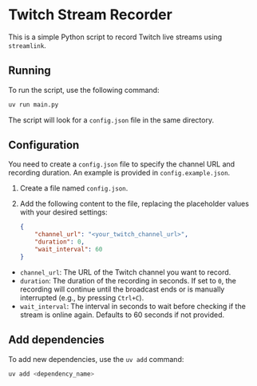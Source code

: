 # Twitch Stream Recorder

This is a simple Python script to record Twitch live streams using `streamlink`.

## Running

To run the script, use the following command:

```bash
uv run main.py
```

The script will look for a `config.json` file in the same directory.

## Configuration

You need to create a `config.json` file to specify the channel URL and recording duration. An example is provided in `config.example.json`.

1.  Create a file named `config.json`.
2.  Add the following content to the file, replacing the placeholder values with your desired settings:

    ```json
    {
        "channel_url": "<your_twitch_channel_url>",
        "duration": 0,
        "wait_interval": 60
    }
    ```

*   `channel_url`: The URL of the Twitch channel you want to record.
*   `duration`: The duration of the recording in seconds. If set to `0`, the recording will continue until the broadcast ends or is manually interrupted (e.g., by pressing `Ctrl+C`).
*   `wait_interval`: The interval in seconds to wait before checking if the stream is online again. Defaults to 60 seconds if not provided.

## Add dependencies

To add new dependencies, use the `uv add` command:

```bash
uv add <dependency_name>
```

